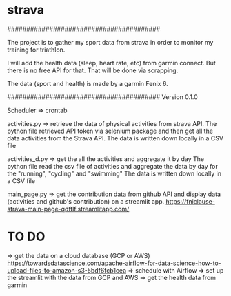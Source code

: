 # strava

########################################

The project is to gather my sport data from strava in order to monitor my training for triathlon.

I will add the health data (sleep, heart rate, etc) from garmin connect. But there is no free API for that. That will be done via scrapping.

The data (sport and health) is made by a garmin Fenix 6.


########################################
Version 0.1.0

Scheduler => crontab

activities.py => retrieve the data of physical activities from strava API.
The python file retrieved API token via selenium package and then get all the data activities from the Strava API.
The data is written down locally in a CSV file

activities_d.py => get the all the activities and aggregate it by day
The python file read the csv file of activities and aggregate the data by day for the "running", "cycling" and "swimming"
The data is written down locally in a CSV file

main_page.py => get the contribution data from github API and display data (activities and github's contribution) on a streamlit app.
https://fniclause-strava-main-page-qdftlf.streamlitapp.com/

# TO DO
=> get the data on a cloud database (GCP or AWS)
https://towardsdatascience.com/apache-airflow-for-data-science-how-to-upload-files-to-amazon-s3-5bdf6fcb1cea
=> schedule with Airflow
=> set up the streamlit with the data from GCP and AWS
=> get the health data from garmin
